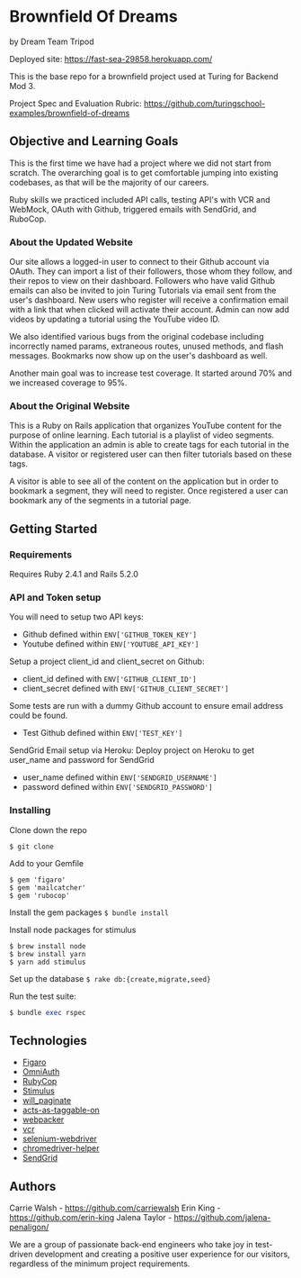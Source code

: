 # Brownfield Of Dreams
by Dream Team Tripod

Deployed site: https://fast-sea-29858.herokuapp.com/

This is the base repo for a brownfield project used at Turing for Backend Mod 3.

Project Spec and Evaluation Rubric: https://github.com/turingschool-examples/brownfield-of-dreams

## Objective and Learning Goals

This is the first time we have had a project where we did not start from scratch. The overarching goal is to get comfortable jumping into existing codebases, as that will be the majority of our careers.

Ruby skills we practiced included API calls, testing API's with VCR and WebMock, OAuth with Github, triggered emails with SendGrid, and RuboCop.

### About the Updated Website

Our site allows a logged-in user to connect to their Github account via OAuth. They can import a list of their followers, those whom they follow, and their repos to view on their dashboard. Followers who have valid Github emails can also be invited to join Turing Tutorials via email sent from the user's dashboard. New users who register will receive a confirmation email with a link that when clicked will activate their account. Admin can now add videos by updating a tutorial using the YouTube video ID.

We also identified various bugs from the original codebase including incorrectly named params, extraneous routes, unused methods, and flash messages. Bookmarks now show up on the user's dashboard as well.

Another main goal was to increase test coverage. It started around 70% and we increased coverage to 95%.

### About the Original Website

This is a Ruby on Rails application that organizes YouTube content for the purpose of online learning. Each tutorial is a playlist of video segments. Within the application an admin is able to create tags for each tutorial in the database. A visitor or registered user can then filter tutorials based on these tags.

A visitor is able to see all of the content on the application but in order to bookmark a segment, they will need to register. Once registered a user can bookmark any of the segments in a tutorial page.

## Getting Started

### Requirements
Requires Ruby 2.4.1 and Rails 5.2.0

### API and Token setup

You will need to setup two API keys:
- Github defined within `ENV['GITHUB_TOKEN_KEY']`
- Youtube defined within `ENV['YOUTUBE_API_KEY']`

Setup a project client_id and client_secret on Github:
- client_id defined with `ENV['GITHUB_CLIENT_ID']`
- client_secret defined with `ENV['GITHUB_CLIENT_SECRET']`

Some tests are run with a dummy Github account to ensure email address could be found.
- Test Github defined within `ENV['TEST_KEY']`

SendGrid Email setup via Heroku:
Deploy project on Heroku to get user_name and password for SendGrid
- user_name defined within `ENV['SENDGRID_USERNAME']`
- password defined within `ENV['SENDGRID_PASSWORD']`

### Installing

Clone down the repo
```
$ git clone
```

Add to your Gemfile
```
$ gem 'figaro'
$ gem 'mailcatcher'
$ gem 'rubocop'
```

Install the gem packages
`$ bundle install`

Install node packages for stimulus
```
$ brew install node
$ brew install yarn
$ yarn add stimulus
```

Set up the database
`$ rake db:{create,migrate,seed}`

Run the test suite:
```ruby
$ bundle exec rspec
```

## Technologies
* [Figaro](https://github.com/laserlemon/figaro)
* [OmniAuth](https://github.com/omniauth/omniauth-github)
* [RubyCop](https://github.com/rubocop-hq/rubocop)
* [Stimulus](https://github.com/stimulusjs/stimulus)
* [will_paginate](https://github.com/mislav/will_paginate)
* [acts-as-taggable-on](https://github.com/mbleigh/acts-as-taggable-on)
* [webpacker](https://github.com/rails/webpacker)
* [vcr](https://github.com/vcr/vcr)
* [selenium-webdriver](https://www.seleniumhq.org/docs/03_webdriver.jsp)
* [chromedriver-helper](http://chromedriver.chromium.org/)
* [SendGrid](https://sendgrid.com/)

## Authors
Carrie Walsh - https://github.com/carriewalsh
Erin King - https://github.com/erin-king
Jalena Taylor - https://github.com/jalena-penaligon/

We are a group of passionate back-end engineers who take joy in test-driven development and creating a positive user experience for our visitors, regardless of the minimum project requirements.
